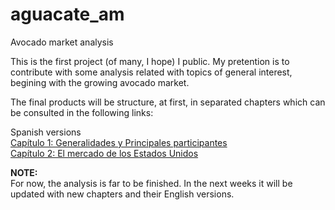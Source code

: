 # aguacate_am
Avocado market analysis

This is the first project (of many, I hope) I public. My pretention is to contribute with some analysis related with topics of general interest, begining with the growing avocado market.

The final products will be structure, at first, in separated chapters which can be consulted in the following links:

Spanish versions    
[Capítulo 1: Generalidades y Principales participantes](https://franciscojlopez.github.io/aguacate_am_01/)  
[Capítulo 2: El mercado de los Estados Unidos](https://franciscojlopez.github.io/aguacate_am_02/)

**NOTE:**  
For now, the analysis is far to be finished. In the next weeks it will be updated with new chapters and their English versions.

